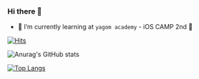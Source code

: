 ### Hi there 👋


- 🌱 I’m currently learning at `yagom academy` - iOS CAMP 2nd 📱

[![Hits](https://hits.seeyoufarm.com/api/count/incr/badge.svg?url=https%3A%2F%2Fgithub.com%2FFezravien&count_bg=%23FF8A00&title_bg=%23F14747&icon=&icon_color=%23E7E7E7&title=hits&edge_flat=true)](https://hits.seeyoufarm.com)

![Anurag's GitHub stats](https://github-readme-stats.vercel.app/api?username=Fezravien&show_icons=true&theme=merko)

[![Top Langs](https://github-readme-stats.vercel.app/api/top-langs/?username=Fezravien&layout=compact)](https://github.com/anuraghazra/github-readme-stats)

<!--
**Fezravien/Fezravien** is a ✨ _special_ ✨ repository because its `README.md` (this file) appears on your GitHub profile.

Here are some ideas to get you started:

🔭 I’m currently working on
- 🌱 I’m currently learning ...
- 👯 I’m looking to collaborate on ...
- 🤔 I’m looking for help with ...
- 💬 Ask me about ...
- 📫 How to reach me: ...
- 😄 Pronouns: ...
- ⚡ Fun fact: ...
-->

 
